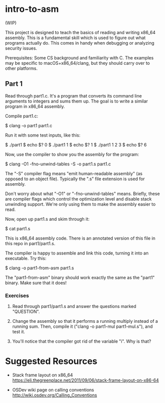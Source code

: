 # intro-to-asm

(WIP)

This project is designed to teach the basics of reading and writing x86_64
assembly. This is a fundamental skill which is used to figure out what programs
actually do. This comes in handy when debugging or analyzing security issues.

Prerequisites: Some CS background and familiarity with C. The examples may be
specific to macOS+x86_64/clang, but they should carry over to other platforms.

## Part 1

Read through part1.c. It's a program that converts its command line arguments
to integers and sums them up. The goal is to write a similar program in x86_64
assembly.

Compile part1.c:

$ clang -o part1 part1.c

Run it with some test inputs, like this:

  $ ./part1
  $ echo $?
  0
  $ ./part1 1
  $ echo $?
  1
  $ ./part1 1 2 3
  $ echo $?
  6

Now, use the compiler to show you the assembly for the program:

$ clang -O1 -fno-unwind-tables -S -o part1.s part1.c

The "-S" compiler flag means "emit human-readable assembly" (as opposed to an
object file). Typically the ".s" file extension is used for assembly.

Don't worry about what "-O1" or "-fno-unwind-tables" means. Briefly, these are
compiler flags which control the optimization level and disable stack unwinding
support. We're only using them to make the assembly easier to read.

Now, open up part1.s and skim through it:

$ cat part1.s

This is x86_64 assembly code. There is an annotated version of this file in
this repo in part1/part1.s.

The compiler is happy to assemble and link this code, turning it into an
executable. Try this:

$ clang -o part1-from-asm part1.s

The "part1-from-asm" binary should work exactly the same as the "part1" binary.
Make sure that it does!

### Exercises

1. Read through part1/part1.s and answer the questions marked "QUESTION".

2. Change the assembly so that it performs a running multiply instead of a
running sum. Then, compile it ("clang -o part1-mul part1-mul.s"), and test it.

3. You'll notice that the compiler got rid of the variable "i". Why is that?

# Suggested Resources

* Stack frame layout on x86_64
https://eli.thegreenplace.net/2011/09/06/stack-frame-layout-on-x86-64

* OSDev wiki page on calling conventions
http://wiki.osdev.org/Calling_Conventions
